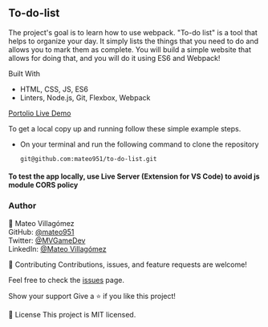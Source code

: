 ## To-do-list ##

The project's goal is to learn how to use webpack. "To-do list" is a tool that helps to organize your day. It simply lists the things that you need to do and allows you to mark them as complete. You will build a simple website that allows for doing that, and you will do it using ES6 and Webpack!

Built With

- HTML, CSS, JS, ES6
- Linters, Node.js, Git, Flexbox, Webpack

[Portolio Live Demo](https://mateo951.github.io/to-do-list/)

To get a local copy up and running follow these simple example steps.

- On your terminal and run the following command to clone the repository

  `git@github.com:mateo951/to-do-list.git`

#### To test the app locally, use Live Server (Extension for VS Code) to avoid js module CORS policy ####

### Author ###

👤 Mateo Villagómez<br>
GitHub: [@mateo951](https://github.com/mateo951)<br>
Twitter: [@MVGameDev](https://twitter.com/MVGameDev)<br>
LinkedIn: [@Mateo Villagómez](https://www.linkedin.com/in/mateo-villagómez/)<br>

🤝 Contributing
Contributions, issues, and feature requests are welcome!

Feel free to check the [issues](https://github.com/mateo951/to-do-list/issues) page.

Show your support
Give a ⭐️ if you like this project!

📝 License
This project is MIT licensed.